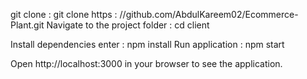 git clone : git clone https : //github.com/AbdulKareem02/Ecommerce-Plant.git
Navigate to the project folder : cd client

Install dependencies enter : npm install 
Run application : npm start

Open http://localhost:3000 in your browser to see the application.
